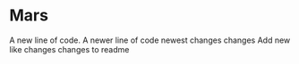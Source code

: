 # Mars

A new line of code.
A newer line of code
newest
changes changes
Add new like changes changes to readme
